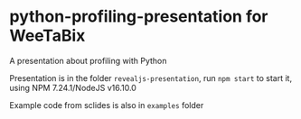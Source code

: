 # python-profiling-presentation for WeeTaBix
A presentation about profiling with Python


Presentation is in the folder `revealjs-presentation`, run `npm start` to start it, using NPM 7.24.1/NodeJS v16.10.0

Example code from sclides is also in `examples` folder